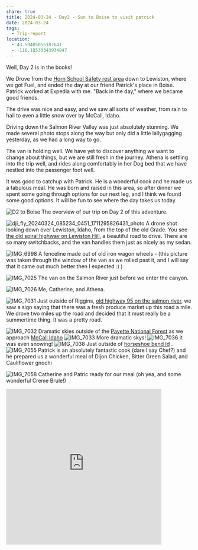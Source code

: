 ```yaml
---
share: true
title: 2024-03-24 - Day2 - Sun to Boise to visit patrick
date: 2024-03-24
tags:
  - Trip-report
location:
  - 43.59485055187641
  - -116.18533343934847
---
```


Well, Day 2 is in the books!  

We Drove from the [Horn School Safety rest area](https://maps.apple.com/?address=101%E2%80%93105%20Old%20Thornton%20Highway%20Rd,%20Rosalia,%20WA%20%2099170,%20United%20States&ll=47.182200,-117.377330&q=101%E2%80%93105%20Old%20Thornton%20Highway%20Rd) down to Lewiston, where we got Fuel, and ended the day at our friend Patrick's place in Boise.  Patrick worked at Expedia with me. "Back in the day," where we became good friends.   

The drive was nice and easy, and we saw all sorts of weather, from rain to hail to even a little snow over by McCall, Idaho.  

Driving down the Salmon River Valley was just absolutely stunning.    We made several photo stops along the way but only did a little lallygagging yesterday, as we had a long way to go.  

The van is holding well.  We have yet to discover anything we want to change about things, but we are still fresh in the journey.   Athena is settling into the trip well, and rides along comfortably in her Dog bed that we have nestled into the passenger foot well.

It was good to catchup with Patrick.  He is a wonderful cook and he made us a fabulous meal.  He was born and raised in this area, so after dinner we spent some going through options for our next leg, and I think we found some good options.  It will be fun to see where the day takes us today.

![D2 to Boise ](../attachments/D2%20to%20Boise%20.jpg)
The overview of our trip on Day 2 of this adventure.


![dji_fly_20240324_085234_0451_1711295826431_photo](../attachments/dji_fly_20240324_085234_0451_1711295826431_photo.jpeg)
A drone shot looking down over Lewiston, Idaho, from the top of the old Grade.   You see [the old spiral highway on Lewiston Hill](https://en.wikipedia.org/wiki/Lewiston_Hill), a beautiful road to drive.  There are so many switchbacks, and the van handles them just as nicely as my sedan.


![IMG_6998](../attachments/IMG_6998.jpeg)
A fenceline made out of old iron wagon wheels - (this picture was taken through the window of the van as we rolled past it, and I will say that it came out much better then I expected :) )


![IMG_7025](../attachments/IMG_7025.jpeg)
The van on the Salmon River just before we enter the canyon.


![IMG_7026](../attachments/IMG_7026.jpeg)
Me, Catherine, and Athena.

![IMG_7031](../attachments/IMG_7031.jpeg)
Just outside of Riggins, [old highway 95 on the salmon river](https://www.fhwa.dot.gov/highwayhistory/us95.cfm),   we saw a sign saying that there was a fresh produce market up this road a mile.  We drove two miles up the road and decided that it must really be a summertime thing.  It was a pretty road.


![IMG_7032](../attachments/IMG_7032.jpeg)
Dramatic skies outside of the [Payette National Forest](https://www.fs.usda.gov/payette/) as we approach [McCall Idaho](https://www.mccall.id.us)
![IMG_7033](../attachments/IMG_7033.jpeg)
More dramatic skys!
![IMG_7036](../attachments/IMG_7036.jpeg)
it was even snowing!
![IMG_7038](../attachments/IMG_7038.jpeg)
Just outside of [horseshoe bend Id](https://en.wikipedia.org/wiki/Horseshoe_Bend,_Idaho) 
.
![IMG_7055](../attachments/IMG_7055.jpeg)
Patrick is an absolutely fantastic cook (dare I say Chef?) and he prepared us a wonderful meal of Dijon Chicken, Bitter Green Salad, and Cauliflower gnochi

![IMG_7058](../attachments/IMG_7058.jpeg)
Catherine and Patric ready for our meal (oh yea, and some wonderful Creme Brule!)




<iframe src="https://www.gaiagps.com/public/I6VK9AVwQLX6QxwMzZZ4YHjK/?embed=True" style="border:none; overflow-y: hidden; background-color:white; min-width: 320px; max-width:420px; width:100%; height: 420px;" seamless />

Overview of our Route.